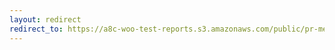 ```yaml
---
layout: redirect
redirect_to: https://a8c-woo-test-reports.s3.amazonaws.com/public/pr-merge/40611/e2e/index.html
---
```

